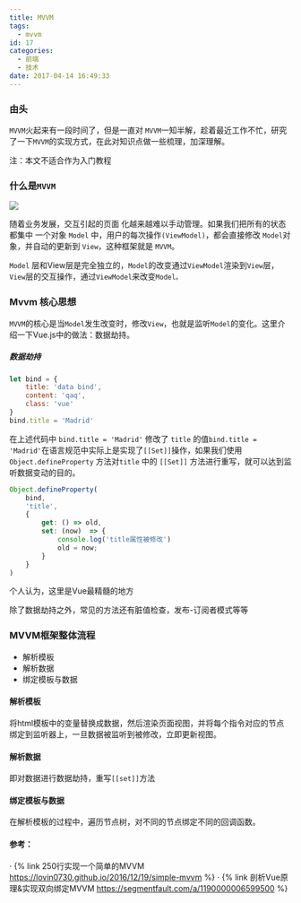```yaml
---
title: MVVM
tags:
  - mvvm
id: 17
categories:
  - 前端
  - 技术
date: 2017-04-14 16:49:33
---
```


### 由头

`MVVM`火起来有一段时间了，但是一直对 `MVVM`一知半解，趁着最近工作不忙，研究了一下`MVVM`的实现方式，在此对知识点做一些梳理，加深理解。

注：本文不适合作为入门教程

### 什么是`MVVM`

![](http://www.carlz.top/wp-content/uploads/2017/04/Mvvm3.png)

随着业务发展，交互引起的页面 化越来越难以手动管理。如果我们把所有的状态都集中 一个对象 `Model` 中，用户的每次操作`(ViewModel)`，都会直接修改 `Model`对象，并自动的更新到 `View`，这种框架就是 `MVVM`。

`Model` 层和View层是完全独立的，`Model`的改变通过`ViewModel`渲染到`View`层，`View`层的交互操作，通过`ViewModel`来改变`Model。`

### Mvvm 核心思想

`MVVM`的核心是当`Model`发生改变时，修改`View`，也就是监听`Model`的变化。这里介绍一下Vue.js中的做法：数据劫持。

##### 数据劫持

```javascript
let bind = {
    title: 'data bind',
    content: 'qaq',
    class: 'vue'
}
bind.title = 'Madrid'

```
在上述代码中 `bind.title = 'Madrid'` 修改了 `title` 的值`bind.title = 'Madrid'`在语言规范中实际上是实现了`[[Set]]`操作，如果我们使用 `Object.defineProperty` 方法对`title` 中的 `[[Set]]` 方法进行重写，就可以达到监听数据变动的目的。
```javascript
Object.defineProperty(
    bind,
    'title',
    {
        get: () => old,
        set: (now)  => {
            console.log('title属性被修改')
            old = now;
        }
    }
)
```
个人认为，这里是Vue最精髓的地方

除了数据劫持之外，常见的方法还有脏值检查，发布-订阅者模式等等

### MVVM框架整体流程

*   解析模板
*   解析数据
*   绑定模板与数据

#### 解析模板

将html模板中的变量替换成数据，然后渲染页面视图，并将每个指令对应的节点绑定到监听器上，一旦数据被监听到被修改，立即更新视图。

#### 解析数据

即对数据进行数据劫持，重写`[[set]]`方法

#### 绑定模板与数据

在解析模板的过程中，遍历节点树，对不同的节点绑定不同的回调函数。

#### 参考：
· {% link 250行实现一个简单的MVVM https://lovin0730.github.io/2016/12/19/simple-mvvm %}
· {% link 剖析Vue原理&amp;实现双向绑定MVVM https://segmentfault.com/a/1190000006599500 %}
